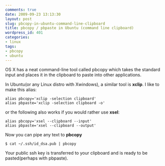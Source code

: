 ```yaml
---
comments: true
date: 2009-09-23 13:13:30
layout: post
slug: pbcopy-in-ubuntu-command-line-clipboard
title: pbcopy / pbpaste in Ubuntu (command line clipboard)
wordpress_id: 401
categories:
- linux
tags:
- pbcopy
- ubuntu
---
```


OS X has a neat command-line tool called pbcopy which takes the standard input and places it in the clipboard to paste into other applications.

In Ubuntu(or any Linux distro with Xwindows), a similar tool is **xclip**. I like to make this alias:


    
    
    alias pbcopy='xclip -selection clipboard'
    alias pbpaste='xclip -selection clipboard -o'
    



or the following also works if you would rather use **xsel**:


    
    
    alias pbcopy='xsel --clipboard --input'
    alias pbpaste='xsel --clipboard --output'
    



Now you can pipe any text to **pbcopy**


    
    
    $ cat ~/.ssh/id_dsa.pub | pbcopy
    



Your public ssh key is transferred to your clipboard and is ready to be pasted(perhaps with pbpaste).
